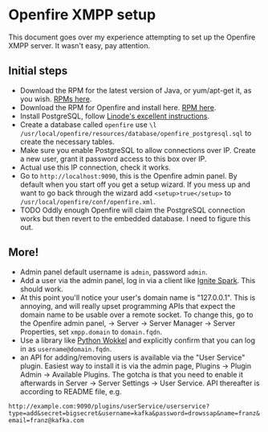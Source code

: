 # Openfire XMPP setup

This document goes over my experience attempting to set up the Openfire XMPP server. It wasn't easy, pay attention.

## Initial steps

- Download the RPM for the latest version of Java, or yum/apt-get it, as you wish. [RPMs here](https://www.java.com/en/download/manual.jsp).
- Download the RPM for Openfire and install here. [RPM here](http://www.igniterealtime.org/projects/openfire/).
- Install PostgreSQL, follow [Linode's excellent instructions](https://library.linode.com/databases/postgresql).
- Create a database called `openfire` use `\l /usr/local/openfire/resources/database/openfire_postgresql.sql` to create the necessary tables.
- Make sure you enable PostgreSQL to allow connections over IP. Create a new user, grant it password access to this box over IP.
- Actual use this IP connection, check it works.
- Go to `http://localhost:9090`, this is the Openfire admin panel. By default when you start off you get a setup wizard. If you mess up and want to go back through the wizard add `<setup>true</setup>` to `/usr/local/openfire/conf/openfire.xml`.
- TODO Oddly enough Openfire will claim the PostgreSQL connection works but then revert to the embedded database. I need to figure this out.

## More!

- Admin panel default username is `admin`, password `admin`.
- Add a user via the admin panel, log in via a client like [Ignite Spark](http://www.igniterealtime.org/projects/spark/). This should work.
- At this point you'll notice your user's domain name is "127.0.0.1". This is annoying, and will really upset programming APIs that expect the domain name to be usable over a remote socket. To change this, go to the Openfire admin panel, -> Server -> Server Manager -> Server Properties, set `xmpp.domain` to `domain.fqdn`.
- Use a library like [Python Wokkel](http://wokkel.ik.nu/documentation/current/client.html) and explicitly confirm that you can log in as `username@domain.fqdn`.
- an API for adding/removing users is available via the "User Service" plugin. Easiest way to install it is via the admin page, Plugins -> Plugin Admin -> Available Plugins. The gotcha is that you need to enable it afterwards in Server -> Server Settings -> User Service. API thereafter is according to README file, e.g.

`http://example.com:9090/plugins/userService/userservice?type=add&secret=bigsecret&username=kafka&password=drowssap&name=franz&email=franz@kafka.com`



